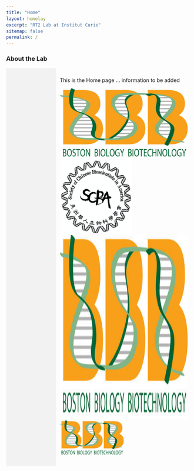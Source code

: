 ```yaml
---
title: "Home"
layout: homelay
excerpt: "RT2 Lab at Institut Curie"
sitemap: false
permalink: /
---
```


### About the Lab

<div style="display: flex; flex-direction: row;">
  <div style="flex-basis: 25%; background-color: #f2f2f2; padding: 10px;">
    <!-- Left section content goes here -->
  </div>
  
  <div style="flex-basis: 75%; padding: 10px;">
    <!-- Right section content goes here -->

This is the Home page ... information to be added 

![logo image 1](images/logo/bbb_logo_yl_xl_v1.jpg)
![logo image 2](images/logo/screen_shot_2018-02-19_at_10.50.36_am_0.png)
<img src="images/logo/bbb_logo_yl_xl_v1.jpg" alt="logo example 2" width="500" height="500">
<img src="images/logo/bbb_logo_yl_xl_v1.jpg" alt="logo example 3" style="width:50%;height:50%">

  </div>
</div>

